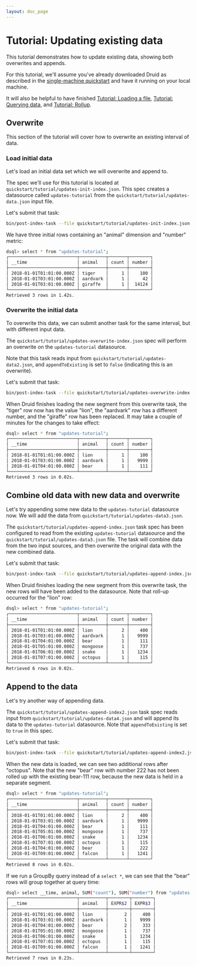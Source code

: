 ```yaml
---
layout: doc_page
---
```


<!--
  ~ Licensed to the Apache Software Foundation (ASF) under one
  ~ or more contributor license agreements.  See the NOTICE file
  ~ distributed with this work for additional information
  ~ regarding copyright ownership.  The ASF licenses this file
  ~ to you under the Apache License, Version 2.0 (the
  ~ "License"); you may not use this file except in compliance
  ~ with the License.  You may obtain a copy of the License at
  ~
  ~   http://www.apache.org/licenses/LICENSE-2.0
  ~
  ~ Unless required by applicable law or agreed to in writing,
  ~ software distributed under the License is distributed on an
  ~ "AS IS" BASIS, WITHOUT WARRANTIES OR CONDITIONS OF ANY
  ~ KIND, either express or implied.  See the License for the
  ~ specific language governing permissions and limitations
  ~ under the License.
  -->

# Tutorial: Updating existing data

This tutorial demonstrates how to update existing data, showing both overwrites and appends.

For this tutorial, we'll assume you've already downloaded Druid as described in 
the [single-machine quickstart](index.html) and have it running on your local machine. 

It will also be helpful to have finished [Tutorial: Loading a file](../tutorials/tutorial-batch.html), [Tutorial: Querying data](../tutorials/tutorial-query.html), and [Tutorial: Rollup](../tutorials/tutorial-rollup.html).

## Overwrite

This section of the tutorial will cover how to overwrite an existing interval of data.

### Load initial data

Let's load an initial data set which we will overwrite and append to.

The spec we'll use for this tutorial is located at `quickstart/tutorial/updates-init-index.json`. This spec creates a datasource called `updates-tutorial` from the `quickstart/tutorial/updates-data.json` input file.

Let's submit that task:

```bash
bin/post-index-task --file quickstart/tutorial/updates-init-index.json 
```

We have three initial rows containing an "animal" dimension and "number" metric:

```bash
dsql> select * from "updates-tutorial"; 
┌──────────────────────────┬──────────┬───────┬────────┐
│ __time                   │ animal   │ count │ number │
├──────────────────────────┼──────────┼───────┼────────┤
│ 2018-01-01T01:01:00.000Z │ tiger    │     1 │    100 │
│ 2018-01-01T03:01:00.000Z │ aardvark │     1 │     42 │
│ 2018-01-01T03:01:00.000Z │ giraffe  │     1 │  14124 │
└──────────────────────────┴──────────┴───────┴────────┘
Retrieved 3 rows in 1.42s.
```

### Overwrite the initial data

To overwrite this data, we can submit another task for the same interval, but with different input data.

The `quickstart/tutorial/updates-overwrite-index.json` spec will perform an overwrite on the `updates-tutorial` datasource.

Note that this task reads input from `quickstart/tutorial/updates-data2.json`, and `appendToExisting` is set to `false` (indicating this is an overwrite).

Let's submit that task:

```bash
bin/post-index-task --file quickstart/tutorial/updates-overwrite-index.json 
```

When Druid finishes loading the new segment from this overwrite task, the "tiger" row now has the value "lion", the "aardvark" row has a different number, and the "giraffe" row has been replaced. It may take a couple of minutes for the changes to take effect:

```bash
dsql> select * from "updates-tutorial";
┌──────────────────────────┬──────────┬───────┬────────┐
│ __time                   │ animal   │ count │ number │
├──────────────────────────┼──────────┼───────┼────────┤
│ 2018-01-01T01:01:00.000Z │ lion     │     1 │    100 │
│ 2018-01-01T03:01:00.000Z │ aardvark │     1 │   9999 │
│ 2018-01-01T04:01:00.000Z │ bear     │     1 │    111 │
└──────────────────────────┴──────────┴───────┴────────┘
Retrieved 3 rows in 0.02s.
```

## Combine old data with new data and overwrite

Let's try appending some new data to the `updates-tutorial` datasource now. We will add the data from `quickstart/tutorial/updates-data3.json`.

The `quickstart/tutorial/updates-append-index.json` task spec has been configured to read from the existing `updates-tutorial` datasource and the `quickstart/tutorial/updates-data3.json` file. The task will combine data from the two input sources, and then overwrite the original data with the new combined data.

Let's submit that task:

```bash
bin/post-index-task --file quickstart/tutorial/updates-append-index.json 
```

When Druid finishes loading the new segment from this overwrite task, the new rows will have been added to the datasource. Note that roll-up occurred for the "lion" row:

```bash
dsql> select * from "updates-tutorial";
┌──────────────────────────┬──────────┬───────┬────────┐
│ __time                   │ animal   │ count │ number │
├──────────────────────────┼──────────┼───────┼────────┤
│ 2018-01-01T01:01:00.000Z │ lion     │     2 │    400 │
│ 2018-01-01T03:01:00.000Z │ aardvark │     1 │   9999 │
│ 2018-01-01T04:01:00.000Z │ bear     │     1 │    111 │
│ 2018-01-01T05:01:00.000Z │ mongoose │     1 │    737 │
│ 2018-01-01T06:01:00.000Z │ snake    │     1 │   1234 │
│ 2018-01-01T07:01:00.000Z │ octopus  │     1 │    115 │
└──────────────────────────┴──────────┴───────┴────────┘
Retrieved 6 rows in 0.02s.
```

## Append to the data

Let's try another way of appending data.

The `quickstart/tutorial/updates-append-index2.json` task spec reads input from `quickstart/tutorial/updates-data4.json` and will append its data to the `updates-tutorial` datasource. Note that `appendToExisting` is set to `true` in this spec.

Let's submit that task:

```bash
bin/post-index-task --file quickstart/tutorial/updates-append-index2.json 
```

When the new data is loaded, we can see two additional rows after "octopus". Note that the new "bear" row with number 222 has not been rolled up with the existing bear-111 row, because the new data is held in a separate segment.

```bash
dsql> select * from "updates-tutorial";
┌──────────────────────────┬──────────┬───────┬────────┐
│ __time                   │ animal   │ count │ number │
├──────────────────────────┼──────────┼───────┼────────┤
│ 2018-01-01T01:01:00.000Z │ lion     │     2 │    400 │
│ 2018-01-01T03:01:00.000Z │ aardvark │     1 │   9999 │
│ 2018-01-01T04:01:00.000Z │ bear     │     1 │    111 │
│ 2018-01-01T05:01:00.000Z │ mongoose │     1 │    737 │
│ 2018-01-01T06:01:00.000Z │ snake    │     1 │   1234 │
│ 2018-01-01T07:01:00.000Z │ octopus  │     1 │    115 │
│ 2018-01-01T04:01:00.000Z │ bear     │     1 │    222 │
│ 2018-01-01T09:01:00.000Z │ falcon   │     1 │   1241 │
└──────────────────────────┴──────────┴───────┴────────┘
Retrieved 8 rows in 0.02s.

```

If we run a GroupBy query instead of a `select *`, we can see that the "bear" rows will group together at query time:

```bash
dsql> select __time, animal, SUM("count"), SUM("number") from "updates-tutorial" group by __time, animal;
┌──────────────────────────┬──────────┬────────┬────────┐
│ __time                   │ animal   │ EXPR$2 │ EXPR$3 │
├──────────────────────────┼──────────┼────────┼────────┤
│ 2018-01-01T01:01:00.000Z │ lion     │      2 │    400 │
│ 2018-01-01T03:01:00.000Z │ aardvark │      1 │   9999 │
│ 2018-01-01T04:01:00.000Z │ bear     │      2 │    333 │
│ 2018-01-01T05:01:00.000Z │ mongoose │      1 │    737 │
│ 2018-01-01T06:01:00.000Z │ snake    │      1 │   1234 │
│ 2018-01-01T07:01:00.000Z │ octopus  │      1 │    115 │
│ 2018-01-01T09:01:00.000Z │ falcon   │      1 │   1241 │
└──────────────────────────┴──────────┴────────┴────────┘
Retrieved 7 rows in 0.23s.
```
